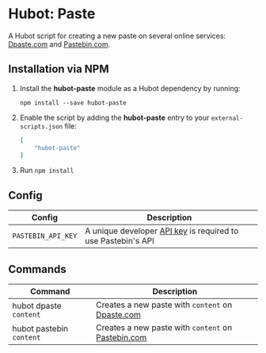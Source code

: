 # Hubot: Paste

A Hubot script for creating a new paste on several online services: [Dpaste.com][dpaste] and [Pastebin.com][pastebin].


## Installation via NPM

1. Install the __hubot-paste__ module as a Hubot dependency by running:

    ```
    npm install --save hubot-paste
    ```

2. Enable the script by adding the __hubot-paste__ entry to your `external-scripts.json` file:

    ```json
    [
        "hubot-paste"
    ]
    ```

3. Run `npm install`


## Config

Config | Description
--- | ---
`PASTEBIN_API_KEY` | A unique developer [API key](http://pastebin.com/api) is required to use Pastebin's API


## Commands

Command | Description
--- | ---
hubot dpaste `content` | Creates a new paste with `content` on [Dpaste.com][dpaste]
hubot pastebin `content` | Creates a new paste with `content` on [Pastebin.com][pastebin]

  [dpaste]: http://dpaste.com/
  [pastebin]: //pastebin.com/